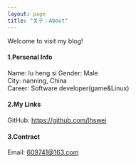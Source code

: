 ```yaml
---
layout: page
title: "关于：About"
---
```

Welcome to visit my blog!

#### 1.Personal Info
Name: lu heng si 
Gender: Male  
City: nanning, China  
Career: Software developer(game&Linux)  

#### 2.My Links
GitHub: <https://github.com/lhswei>  


#### 3.Contract
Email: 609741@163.com  

